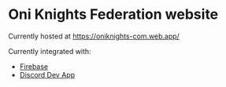 # Oni Knights Federation website
Currently hosted at https://oniknights-com.web.app/

Currently integrated with:
* [Firebase](https://console.firebase.google.com/)
* [Discord Dev App](https://discordapp.com/developers/applications/)